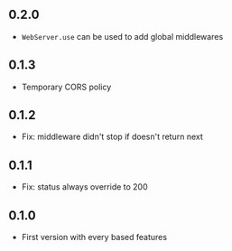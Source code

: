 ## 0.2.0

- `WebServer.use` can be used to add global middlewares

## 0.1.3

- Temporary CORS policy

## 0.1.2

- Fix: middleware didn't stop if doesn't return next

## 0.1.1

- Fix: status always override to 200

## 0.1.0

- First version with every based features
